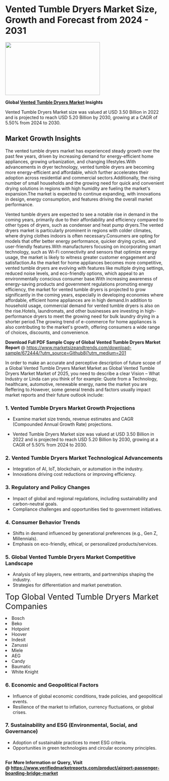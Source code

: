 <H1>Vented Tumble Dryers Market Size, Growth and Forecast from 2024 - 2031</H1><img class="aligncenter size-medium wp-image-584254" src="https://thirdeyenews.in/wp-content/uploads/2024/09/Global-Market-Research-300x168.jpeg" alt="" width="300" height="168" /><p><strong>Global&nbsp;<a href="https://www.marketsizeandtrends.com/download-sample/672444/?utm_source=Github8j?utm_medium=201">Vented Tumble Dryers Market</a> Insights</strong></p><p>Vented Tumble Dryers Market size was valued at USD 3.50 Billion in 2022 and is projected to reach USD 5.20 Billion by 2030, growing at a CAGR of 5.50% from 2024 to 2030.</p><p><h2>Market Growth Insights</h2> <p>The vented tumble dryers market has experienced steady growth over the past few years, driven by increasing demand for energy-efficient home appliances, growing urbanization, and changing lifestyles.With advancements in dryer technology, vented tumble dryers are becoming more energy-efficient and affordable, which further accelerates their adoption across residential and commercial sectors.Additionally, the rising number of small households and the growing need for quick and convenient drying solutions in regions with high humidity are fueling the market's expansion.The market is expected to continue expanding, with innovations in design, energy consumption, and features driving the overall market performance.</p> <p>Vented tumble dryers are expected to see a notable rise in demand in the coming years, primarily due to their affordability and efficiency compared to other types of dryers, such as condenser and heat pump dryers.The vented dryers market is particularly prominent in regions with colder climates, where drying clothes indoors is often necessary.Consumers are opting for models that offer better energy performance, quicker drying cycles, and user-friendly features.With manufacturers focusing on incorporating smart technology, such as Wi-Fi connectivity and sensors that optimize energy usage, the market is likely to witness greater customer engagement and satisfaction.As the market for home appliances becomes more competitive, vented tumble dryers are evolving with features like multiple drying settings, reduced noise levels, and eco-friendly options, which appeal to an environmentally conscious consumer base.With increasing awareness of energy-saving products and government regulations promoting energy efficiency, the market for vented tumble dryers is projected to grow significantly in the coming years, especially in developing economies where affordable, efficient home appliances are in high demand.In addition to household usage, commercial demand for vented tumble dryers is also on the rise.Hotels, laundromats, and other businesses are investing in high-performance dryers to meet the growing need for bulk laundry drying in a shorter period.The growing trend of e-commerce for home appliances is also contributing to the market's growth, offering consumers a wide range of choices, discounts, and convenience.<p><span class=""><strong>Download Full PDF Sample Copy of Global Vented Tumble Dryers Market Report</strong> @ <a href="https://www.marketsizeandtrends.com/download-sample/672444/?utm_source=Github8j?utm_medium=201" target="_blank">https://www.marketsizeandtrends.com/download-sample/672444/?utm_source=Github8j?utm_medium=201</a></span></p><p>In order to make an accurate and perceptive description of future scope of a Global&nbsp;Vented Tumble Dryers Market Market as Global&nbsp;Vented Tumble Dryers Market Market of 2025, you need to describe a clear Vision &ndash; What Industry or Linda can you think of for example: Quote from a Technology, healthcare, automotive, renewable energy, name the market you are Reffering to.However, some general trends and factors usually impact market reports and their future outlook include:</p><h3>1.&nbsp;<strong>Vented Tumble Dryers Market Growth Projections</strong></h3><ul><li>Examine market size trends, revenue estimates and CAGR (Compounded Annual Growth Rate) projections.</li><li><p>Vented Tumble Dryers Market size was valued at USD 3.50 Billion in 2022 and is projected to reach USD 5.20 Billion by 2030, growing at a CAGR of 5.50% from 2024 to 2030.</p></li></ul><h3>2.&nbsp;<strong>Vented Tumble Dryers Market Technological Advancements</strong></h3><ul><li>Integration of AI, IoT, blockchain, or automation in the industry.</li><li>Innovations driving cost reductions or improving efficiency.</li></ul><h3>3.&nbsp;<strong>Regulatory and Policy Changes</strong></h3><ul><li>Impact of global and regional regulations, including sustainability and carbon-neutral goals.</li><li>Compliance challenges and opportunities tied to government initiatives.</li></ul><h3>4.&nbsp;<strong>Consumer Behavior Trends</strong></h3><ul><li>Shifts in demand influenced by generational preferences (e.g., Gen Z, Millennials).</li><li>Emphasis on eco-friendly, ethical, or personalized products/services.</li></ul><h3>5.&nbsp;<strong>Global Vented Tumble Dryers Market Competitive Landscape</strong></h3><ul><li>Analysis of key players, new entrants, and partnerships shaping the industry.</li><li>Strategies for differentiation and market penetration.</li></ul><p data-pm-slice="1 1 []"><span style="color: inherit; font-family: inherit; font-size: 25px;">Top Global Vented Tumble Dryers Market Companies</span></p><div class="" data-test-id=""><p><li>Bosch</li><li> Beko</li><li> Hotpoint</li><li> Hoover</li><li> Indesit</li><li> Zanussi</li><li> Miele</li><li> AEG</li><li> Candy</li><li> Baumatic</li><li> White Knight</li></p></div><h3>6.&nbsp;<strong>Economic and Geopolitical Factors</strong></h3><ul><li>Influence of global economic conditions, trade policies, and geopolitical events.</li><li>Resilience of the market to inflation, currency fluctuations, or global crises.</li></ul><h3>7.&nbsp;<strong>Sustainability and ESG (Environmental, Social, and Governance)</strong></h3><ul><li>Adoption of sustainable practices to meet ESG criteria.</li><li>Opportunities in green technologies and circular economy principles.</li></ul><h2><strong style="font-size: 14px;">For More Information or Query, Visit @&nbsp;</strong><a style="background-color: #ffffff; font-size: 14px;" href="https://www.marketsizeandtrends.com/report/vented-tumble-dryers-market/" target="_blank">https://www.verifiedmarketreports.com/product/airport-passenger-boarding-bridge-market</a></h2>